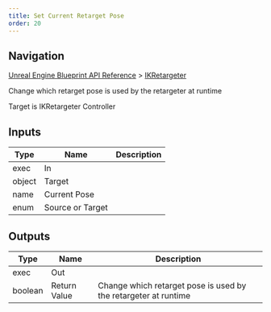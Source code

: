 ```yaml
---
title: Set Current Retarget Pose
order: 20
---
```

## Navigation

[Unreal Engine Blueprint API Reference](https://dev.epicgames.com/documentation/en-us/unreal-engine/BlueprintAPI) > [IKRetargeter](https://dev.epicgames.com/documentation/en-us/unreal-engine/BlueprintAPI/IKRetargeter)

Change which retarget pose is used by the retargeter at runtime

Target is IKRetargeter Controller

## Inputs

| Type | Name | Description |
| --- | --- | --- |
| exec | In |  |
| object | Target |  |
| name | Current Pose |  |
| enum | Source or Target |  |

## Outputs

| Type | Name | Description |
| --- | --- | --- |
| exec | Out |  |
| boolean | Return Value | Change which retarget pose is used by the retargeter at runtime |
